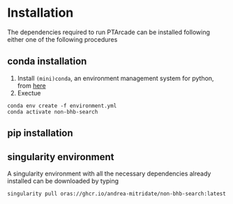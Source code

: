 # Installation 
The dependencies required to run PTArcade can be installed following either one of the following procedures

## conda installation
1) Install `(mini)conda`, an environment management system for python, from [here](https://conda.io/projects/conda/en/latest/user-guide/install/index.html])
2) Exectue 
```
conda env create -f environment.yml
conda activate non-bhb-search
```

## pip installation

## singularity environment
A singularity environment with all the necessary dependencies already installed can be downloaded by typing 
```
singularity pull oras://ghcr.io/andrea-mitridate/non-bhb-search:latest
```

